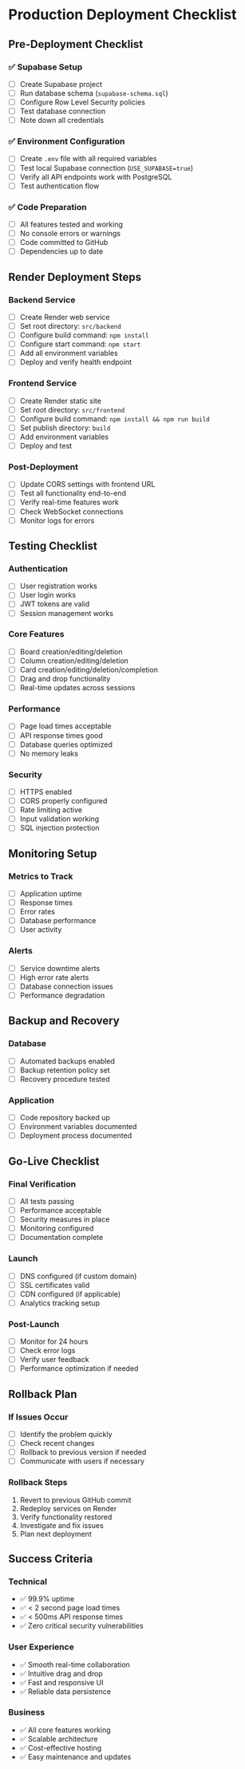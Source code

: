 # Production Deployment Checklist

## Pre-Deployment Checklist

### ✅ Supabase Setup
- [ ] Create Supabase project
- [ ] Run database schema (`supabase-schema.sql`)
- [ ] Configure Row Level Security policies
- [ ] Test database connection
- [ ] Note down all credentials

### ✅ Environment Configuration
- [ ] Create `.env` file with all required variables
- [ ] Test local Supabase connection (`USE_SUPABASE=true`)
- [ ] Verify all API endpoints work with PostgreSQL
- [ ] Test authentication flow

### ✅ Code Preparation
- [ ] All features tested and working
- [ ] No console errors or warnings
- [ ] Code committed to GitHub
- [ ] Dependencies up to date

## Render Deployment Steps

### Backend Service
- [ ] Create Render web service
- [ ] Set root directory: `src/backend`
- [ ] Configure build command: `npm install`
- [ ] Configure start command: `npm start`
- [ ] Add all environment variables
- [ ] Deploy and verify health endpoint

### Frontend Service
- [ ] Create Render static site
- [ ] Set root directory: `src/frontend`
- [ ] Configure build command: `npm install && npm run build`
- [ ] Set publish directory: `build`
- [ ] Add environment variables
- [ ] Deploy and test

### Post-Deployment
- [ ] Update CORS settings with frontend URL
- [ ] Test all functionality end-to-end
- [ ] Verify real-time features work
- [ ] Check WebSocket connections
- [ ] Monitor logs for errors

## Testing Checklist

### Authentication
- [ ] User registration works
- [ ] User login works
- [ ] JWT tokens are valid
- [ ] Session management works

### Core Features
- [ ] Board creation/editing/deletion
- [ ] Column creation/editing/deletion
- [ ] Card creation/editing/deletion/completion
- [ ] Drag and drop functionality
- [ ] Real-time updates across sessions

### Performance
- [ ] Page load times acceptable
- [ ] API response times good
- [ ] Database queries optimized
- [ ] No memory leaks

### Security
- [ ] HTTPS enabled
- [ ] CORS properly configured
- [ ] Rate limiting active
- [ ] Input validation working
- [ ] SQL injection protection

## Monitoring Setup

### Metrics to Track
- [ ] Application uptime
- [ ] Response times
- [ ] Error rates
- [ ] Database performance
- [ ] User activity

### Alerts
- [ ] Service downtime alerts
- [ ] High error rate alerts
- [ ] Database connection issues
- [ ] Performance degradation

## Backup and Recovery

### Database
- [ ] Automated backups enabled
- [ ] Backup retention policy set
- [ ] Recovery procedure tested

### Application
- [ ] Code repository backed up
- [ ] Environment variables documented
- [ ] Deployment process documented

## Go-Live Checklist

### Final Verification
- [ ] All tests passing
- [ ] Performance acceptable
- [ ] Security measures in place
- [ ] Monitoring configured
- [ ] Documentation complete

### Launch
- [ ] DNS configured (if custom domain)
- [ ] SSL certificates valid
- [ ] CDN configured (if applicable)
- [ ] Analytics tracking setup

### Post-Launch
- [ ] Monitor for 24 hours
- [ ] Check error logs
- [ ] Verify user feedback
- [ ] Performance optimization if needed

## Rollback Plan

### If Issues Occur
- [ ] Identify the problem quickly
- [ ] Check recent changes
- [ ] Rollback to previous version if needed
- [ ] Communicate with users if necessary

### Rollback Steps
1. Revert to previous GitHub commit
2. Redeploy services on Render
3. Verify functionality restored
4. Investigate and fix issues
5. Plan next deployment

## Success Criteria

### Technical
- ✅ 99.9% uptime
- ✅ < 2 second page load times
- ✅ < 500ms API response times
- ✅ Zero critical security vulnerabilities

### User Experience
- ✅ Smooth real-time collaboration
- ✅ Intuitive drag and drop
- ✅ Fast and responsive UI
- ✅ Reliable data persistence

### Business
- ✅ All core features working
- ✅ Scalable architecture
- ✅ Cost-effective hosting
- ✅ Easy maintenance and updates
